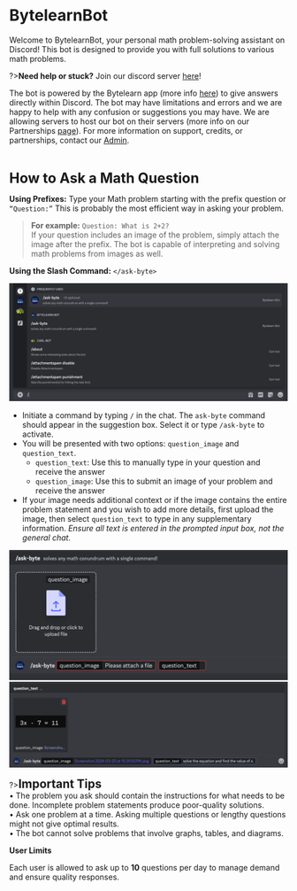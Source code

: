 # **BytelearnBot**

Welcome to BytelearnBot, your personal math problem-solving assistant on Discord! This bot is designed to provide you with full solutions to various math problems.

?>**Need help or stuck?** Join our discord server [here](https://discord.gg/jJMNGkQGnT)!

The bot is powered by the Bytelearn app (more info [here](https://bytelearn.com)) to give answers directly within Discord. The bot may have limitations and errors and we are happy to help with any confusion or suggestions you may have. We are allowing servers to host our bot on their servers (more info on our Partnerships [page](servers.md)). For more information on support, credits, or partnerships, contact our [Admin](support.md).

<br>

**<span style="font-size:25px;">How to Ask a Math Question</span>**

**Using Prefixes:**
Type your Math problem starting with the prefix question or `“Question:”` This is probably the most efficient way in asking your problem.

>**For example:**
`Question: What is 2+2?`
<br>If your question includes an image of the problem, simply attach the image after the prefix. The bot is capable of interpreting and solving math problems from images as well. 

**Using the Slash Command:**
`</ask-byte>`

![](_media/askbyte1.png)

+ Initiate a command by typing `/` in the chat. The `ask-byte` command should appear in the suggestion box. Select it or type `/ask-byte` to activate.
+ You will be presented with two options: `question_image` and `question_text`.
	+ `question_text`: Use this to manually type in your question and receive the answer
	+ `question_image`: Use this to submit an image of your problem and receive the answer
+ If your image needs additional context or if the image contains the entire problem statement and you wish to add more details, first upload the image, then select `question_text` to type in any supplementary information. *Ensure all text is entered in the prompted input box, not the general chat.*

![](_media/askbyte2.png)
![](_media/askbyte3.png)

?>**<span style="font-size:21px;">Important Tips</span>**
<br>• The problem you ask should contain the instructions for what needs to be done. Incomplete problem statements produce poor-quality solutions.
<br>• Ask one problem at a time. Asking multiple questions or lengthy questions might not give optimal results.
<br>• The bot cannot solve problems that involve graphs, tables, and diagrams.

**User Limits**

Each user is allowed to ask up to **10** questions per day to manage demand and ensure quality responses.